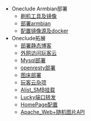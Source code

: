 <!-- _sidebar.md -->
* Oneclude Armbian部署
  * [刷机工具及镜像](/文档/oneclude/刷机工具、镜像.md)
  * [部署armbian](/文档/oneclude/刷机.md) 
  * [配置镜像源及docker](/文档/oneclude/镜像源和docker.md)
* Oneclude拓展
  * [部署静态博客](/文档/oneclude/博客部署.md)
  * [外网访问玩客云](/文档/oneclude/外网访问.md)
  * [Mysql部署](/文档/oneclude/mysql安装.md)
  * [openresty部署](/文档/oneclude/openresty安装.md)
  * [图床部署](/文档/oneclude/图床部署.md)
  * [玩客云杂项](/文档/oneclude/玩客云杂项.md)
  * [Alist_SMB挂载](/文档/oneclude/Alist_SMB挂载.md)
  * [Lucky端口转发](/文档/oneclude/Lucky端口转发.md)
  * [HomePage配置](/文档/oneclude/HomePage配置.md)
  * [Apache_Web+随机图片API](/文档/oneclude/Apache_Web+随机API.md)

